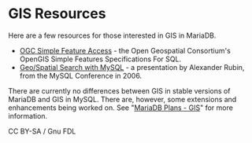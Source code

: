 # GIS Resources

Here are a few resources for those interested in GIS in MariaDB.

* [OGC Simple Feature Access](https://www.opengeospatial.org/standards/sfs) - the Open Geospatial Consortium's OpenGIS Simple Features Specifications For SQL.
* [Geo/Spatial Search with MySQL](https://www.scribd.com/doc/2569355/Geo-Distance-Search-with-MySQL) - a presentation by Alexander Rubin, from the MySQL Conference in 2006.

There are currently no differences between GIS in stable versions of MariaDB and GIS in MySQL. There are, however, some extensions and enhancements being worked on. See "[MariaDB Plans - GIS](broken-reference)" for more information.

CC BY-SA / Gnu FDL
